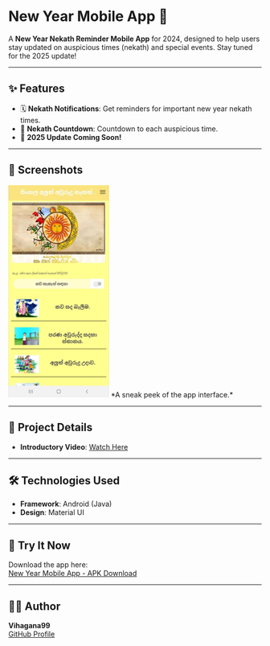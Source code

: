 # New Year Mobile App 🎉

A **New Year Nekath Reminder Mobile App** for 2024, designed to help users stay updated on auspicious times (nekath) and special events. Stay tuned for the 2025 update!

---

## ✨ Features

- 🗓️ **Nekath Notifications**: Get reminders for important new year nekath times.  
- 📅 **Nekath Countdown**: Countdown to each auspicious time.  
- 🔮 **2025 Update Coming Soon!**  

---

## 📱 Screenshots

<img src="Screenshot.jpg" alt="New Year Mobile App Screenshot" width="200">  
*A sneak peek of the app interface.*

---

## 📂 Project Details

- **Introductory Video**: [Watch Here](https://drive.google.com/file/d/1HseoKhtBZa3wunTQuGqdW3TCyS4FJ2T8/view?usp=sharing)

---

## 🛠️ Technologies Used

- **Framework**: Android (Java)  
- **Design**: Material UI  

---

## 🚀 Try It Now

Download the app here:  
[New Year Mobile App - APK Download](https://drive.google.com/file/d/15u1eSitsz7eXDfz_lxmGfcJbkqzQ1H5I/view?usp=drive_link)

---

## 👨‍💻 Author

**Vihagana99**  
[GitHub Profile](https://github.com/vihagana99)
